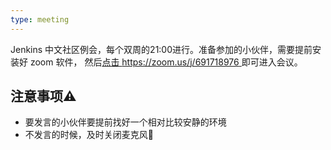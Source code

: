 ```yaml
---
type: meeting
---
```


Jenkins 中文社区例会，每个双周的21:00进行。准备参加的小伙伴，需要提前安装好 zoom 软件，
然后[点击 https://zoom.us/j/691718976 ](https://zoom.us/j/691718976)即可进入会议。

## 注意事项⚠️

* 要发言的小伙伴要提前找好一个相对比较安静的环境
* 不发言的时候，及时关闭麦克风🎤

